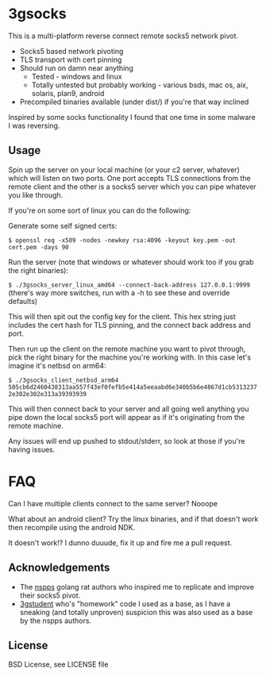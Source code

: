 
# 3gsocks

This is a multi-platform reverse connect remote socks5 network pivot.

* Socks5 based network pivoting
* TLS transport with cert pinning
* Should run on damn near anything
	* Tested - windows and linux
	* Totally untested but probably working - various bsds, mac os, aix, solaris, plan9, android
* Precompiled binaries available (under dist/) if you're that way inclined

Inspired by some socks functionality I found that one time in some malware I was reversing.


## Usage

Spin up the server on your local machine (or your c2 server, whatever) which will listen on two ports. One port accepts TLS connections from the remote client and the other is a socks5 server which you can pipe whatever you like through.

If you're on some sort of linux you can do the following:

Generate some self signed certs:

`$ openssl req -x509 -nodes -newkey rsa:4096 -keyout key.pem -out cert.pem -days 90`

Run the server (note that windows or whatever should work too if you grab the right binaries):

`$ ./3gsocks_server_linux_amd64 --connect-back-address 127.0.0.1:9999` (there's way more switches, run with a -h to see these and override defaults)

This will then spit out the config key for the client. This hex string just includes the cert hash for TLS pinning, and the connect back address and port.

Then run up the client on the remote machine you want to pivot through, pick the right binary for the machine you're working with. In this case let's imagine it's netbsd on arm64:

`$ ./3gsocks_client_netbsd_arm64 505cb6d2460438313aa557f43ef0fefb5e414a5eeaabd6e340b5b6e4867d1cb53132372e302e302e313a39393939`

This will then connect back to your server and all going well anything you pipe down the local socks5 port will appear as if it's originating from the remote machine.

Any issues will end up pushed to stdout/stderr, so look at those if you're having issues.


# FAQ

Can I have multiple clients connect to the same server? Nooope

What about an android client? Try the linux binaries, and if that doesn't work then recompile using the android NDK.

It doesn't work!? I dunno duuude, fix it up and fire me a pull request.



## Acknowledgements

* The [nspps](https://ironnet.com/blog/malware-analysis-nspps-a-go-rat-backdoor/) golang rat authors who inspired me to replicate and improve their socks5 pivot.
* [3gstudent](https://github.com/3gstudent/Homework-of-Go) who's "homework" code I used as a base, as I have a sneaking (and totally unproven) suspicion this was also used as a base by the nspps authors.

## License
BSD License, see LICENSE file
